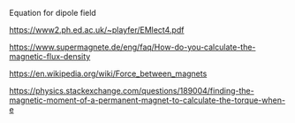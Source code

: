 
Equation for dipole field

https://www2.ph.ed.ac.uk/~playfer/EMlect4.pdf

https://www.supermagnete.de/eng/faq/How-do-you-calculate-the-magnetic-flux-density


https://en.wikipedia.org/wiki/Force_between_magnets

https://physics.stackexchange.com/questions/189004/finding-the-magnetic-moment-of-a-permanent-magnet-to-calculate-the-torque-when-e
